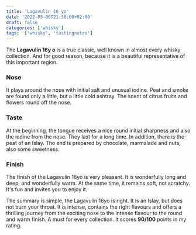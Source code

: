 ```yaml
---
title: 'Lagavulin 16 yo'
date: '2022-05-06T21:30:00+02:00'
draft: false
categories: ['whisky']
tags:  ['whisky', 'tastingnotes']
---
```


The **Lagavulin 16y o** is a true classic, well known in almost every whisky collection. And for good reason, because it is a beautiful representative of this important region.

### Nose

It plays around the nose with initial salt and unusual iodine. Peat and smoke are found only a little, but a little cold ashtray. The scent of citrus fruits and flowers round off the nose.

### Taste

At the beginning, the tongue receives a nice round initial sharpness and also the iodine from the nose. They last for a long time. In addition, there is the peat of an Islay. The end is prepared by chocolate, marmalade and nuts, also some sweetness.

### Finish

The finish of the Lagavulin 16yo is very pleasant. It is wonderfully long and deep, and wonderfully warm. At the same time, it remains soft, not scratchy. It's fun and invites you to enjoy it.

The summary is simple, the Lagavulin 16yo is right. It is an Islay, but does not burn your throat. It is intense, contains the right flavours and offers a thrilling journey from the exciting nose to the intense flavour to the round and warm finish. A must for every collection. It scores **90/100** points in my rating.
